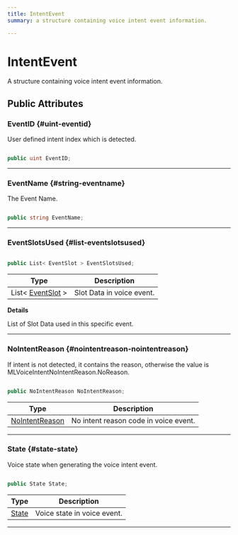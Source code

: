 ```yaml
---
title: IntentEvent
summary: a structure containing voice intent event information. 

---
```


# IntentEvent




A structure containing voice intent event information.   





## Public Attributes

### EventID {#uint-eventid}

User defined intent index which is detected. 

```csharp

public uint EventID;

```






-----------

### EventName {#string-eventname}

The Event Name. 

```csharp

public string EventName;

```






-----------

### EventSlotsUsed {#list-eventslotsused}

```csharp

public List< EventSlot > EventSlotsUsed;

```

| Type | Description  | 
|--|--|
| List&lt; [EventSlot](/unity-api/api/UnityEngine.XR.MagicLeap/MLVoice/UnityEngine.XR.MagicLeap.MLVoice.EventSlot.md) &gt; | Slot Data in voice event.  |

**Details**

List of Slot Data used in this specific event. 





-----------

### NoIntentReason {#nointentreason-nointentreason}

If intent is not detected, it contains the reason, otherwise the value is MLVoiceIntentNoIntentReason.NoReason. 

```csharp

public NoIntentReason NoIntentReason;

```

| Type | Description  | 
|--|--|
| [NoIntentReason](/unity-api/api/UnityEngine.XR.MagicLeap/MLVoice/UnityEngine.XR.MagicLeap.MLVoice.md#enums-nointentreason) | No intent reason code in voice event.  |





-----------

### State {#state-state}

Voice state when generating the voice intent event. 

```csharp

public State State;

```

| Type | Description  | 
|--|--|
| [State](/unity-api/api/UnityEngine.XR.MagicLeap/MLVoice/UnityEngine.XR.MagicLeap.MLVoice.md#enums-state) | Voice state in voice event.  |





-----------

